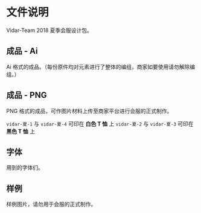 # 文件说明
Vidar-Team 2018 夏季会服设计包。

## 成品 - Ai
Ai 格式的成品。（每份原件均对元素进行了整体的编组，商家如要使用请勿解除编组。）

## 成品 - PNG
PNG 格式的成品，可作图片材料上传至商家平台进行会服的正式制作。

`vidar-夏-1` 与 `vidar-夏-4` 可印在 **白色 T 恤** 上 
`vidar-夏-2` 与 `vidar-夏-3` 可印在 **黑色 T 恤** 上

## 字体
用到的字体们。

## 样例
样例图片，请勿用于会服的正式制作。


